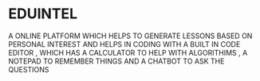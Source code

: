 # EDUINTEL
A ONLINE PLATFORM WHICH HELPS TO GENERATE LESSONS BASED ON PERSONAL INTEREST AND HELPS IN CODING  WITH A BUILT IN CODE EDITOR , WHICH HAS A CALCULATOR TO HELP WITH ALGORITHIMS , A NOTEPAD TO REMEMBER THINGS AND A CHATBOT TO ASK THE QUESTIONS
